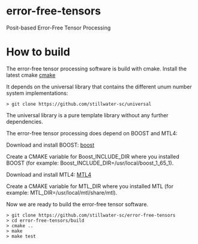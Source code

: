 # error-free-tensors
Posit-based Error-Free Tensor Processing

# How to build
The error-free tensor processing software is build with cmake.
Install the latest cmake [cmake](https://cmake.org/download)

It depends on the universal library that contains the different unum number system implementations:
```
> git clone https://github.com/stillwater-sc/universal
```
The universal library is a pure template library without any further dependencies.

The error-free tensor processing does depend on BOOST and MTL4:

Download and install BOOST: [boost](http://www.boost.org/users/download/)

Create a CMAKE variable for Boost_INCLUDE_DIR where you installed BOOST (for example: Boost_INCLUDE_DIR=/usr/local/boost_1_65_1).

Download and install MTL4: [MTL4](http://simunova.com/node/145)

Create a CMAKE variable for MTL_DIR where you installed MTL (for example: MTL_DIR=/usr/local/mtl/share/mtl).

Now we are ready to build the error-free tensor software.

```
> git clone https://github.com/stillwater-sc/error-free-tensors
> cd error-free-tensors/build
> cmake ..
> make
> make test

```
